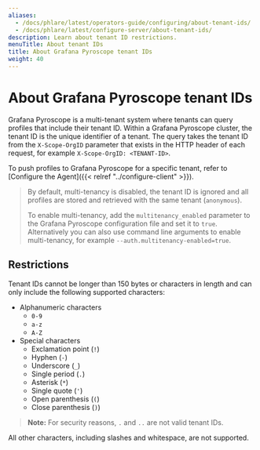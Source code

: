 ```yaml
---
aliases:
  - /docs/phlare/latest/operators-guide/configuring/about-tenant-ids/
  - /docs/phlare/latest/configure-server/about-tenant-ids/
description: Learn about tenant ID restrictions.
menuTitle: About tenant IDs
title: About Grafana Pyroscope tenant IDs
weight: 40
---
```


# About Grafana Pyroscope tenant IDs

Grafana Pyroscope is a multi-tenant system where tenants can query profiles that include their tenant ID.
Within a Grafana Pyroscope cluster, the tenant ID is the unique identifier of a tenant.
The query takes the tenant ID from the `X-Scope-OrgID` parameter that exists in the HTTP header of each request, for example `X-Scope-OrgID: <TENANT-ID>`.

To push profiles to Grafana Pyroscope for a specific tenant, refer to [Configure the Agent]({{< relref "../configure-client" >}}).

> By default, multi-tenancy is disabled, the tenant ID is ignored and all profiles are stored and retrieved with the same tenant (`anonymous`).
>
>To enable multi-tenancy, add the `multitenancy_enabled` parameter to the Grafana Pyroscope configuration file and set it to `true`. Alternatively you can also use command line arguments to enable multi-tenancy, for example `--auth.multitenancy-enabled=true`.

## Restrictions

Tenant IDs cannot be longer than 150 bytes or characters in length and can only include the following supported characters:

- Alphanumeric characters
  - `0-9`
  - `a-z`
  - `A-Z`
- Special characters
  - Exclamation point (`!`)
  - Hyphen (`-`)
  - Underscore (`_`)
  - Single period (`.`)
  - Asterisk (`*`)
  - Single quote (`'`)
  - Open parenthesis (`(`)
  - Close parenthesis (`)`)

> **Note:** For security reasons, `.` and `..` are not valid tenant IDs.

All other characters, including slashes and whitespace, are not supported.
